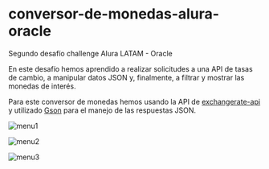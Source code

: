 # conversor-de-monedas-alura-oracle
Segundo desafío challenge Alura LATAM - Oracle

En este desafío hemos aprendido a realizar solicitudes a una API de tasas de cambio, a manipular datos JSON y, finalmente, a filtrar y mostrar las monedas de interés.

Para este conversor de monedas hemos usando la API de [exchangerate-api](https://www.exchangerate-api.com/) y utilizado [Gson](https://github.com/google/gson) para el manejo de las respuestas JSON.

![menu1](https://github.com/user-attachments/assets/593e30ef-f634-4617-9bad-970b9b0225ff)

![menu2](https://github.com/user-attachments/assets/96ff4e2c-0b5e-4d1c-9893-4c94b477f2dc)

![menu3](https://github.com/user-attachments/assets/c5adbbfb-bb1a-4696-b9c1-999ff29be172)
